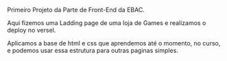 Primeiro Projeto da Parte de Front-End da EBAC.

Aqui fizemos uma Ladding page de uma loja de Games e realizamos o deploy no versel.

Aplicamos a base de html e css que aprendemos até o momento, no curso, e podemos usar essa estrutura para outras paginas simples.
